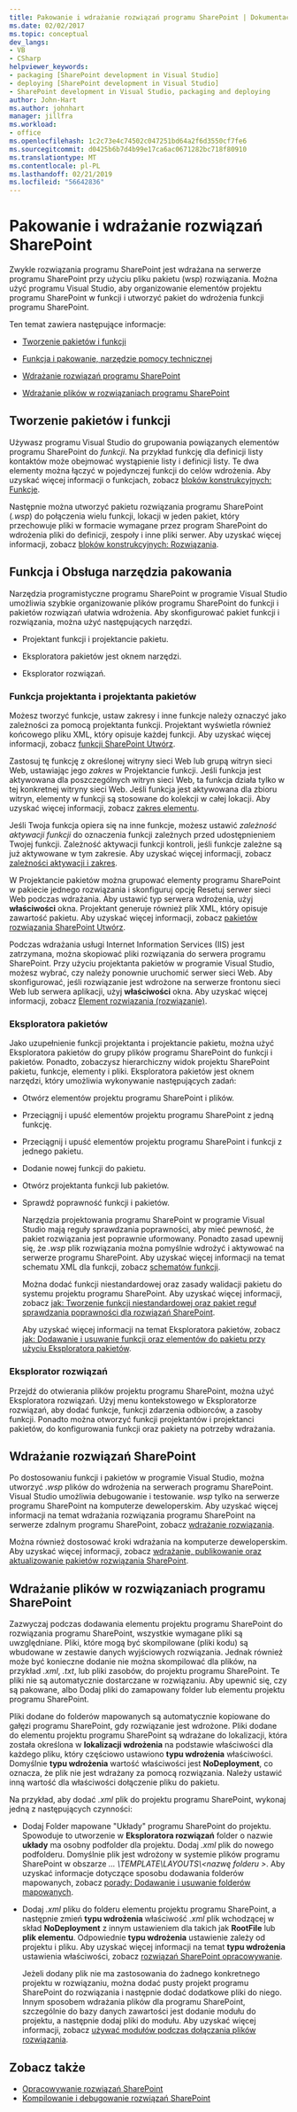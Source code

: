 ```yaml
---
title: Pakowanie i wdrażanie rozwiązań programu SharePoint | Dokumentacja firmy Microsoft
ms.date: 02/02/2017
ms.topic: conceptual
dev_langs:
- VB
- CSharp
helpviewer_keywords:
- packaging [SharePoint development in Visual Studio]
- deploying [SharePoint development in Visual Studio]
- SharePoint development in Visual Studio, packaging and deploying
author: John-Hart
ms.author: johnhart
manager: jillfra
ms.workload:
- office
ms.openlocfilehash: 1c2c73e4c74502c047251bd64a2f6d3550cf7fe6
ms.sourcegitcommit: d0425b6b7d4b99e17ca6ac0671282bc718f80910
ms.translationtype: MT
ms.contentlocale: pl-PL
ms.lasthandoff: 02/21/2019
ms.locfileid: "56642836"
---
```

# <a name="package-and-deploy-sharepoint-solutions"></a>Pakowanie i wdrażanie rozwiązań SharePoint
  Zwykle rozwiązania programu SharePoint jest wdrażana na serwerze programu SharePoint przy użyciu pliku pakietu (wsp) rozwiązania. Można użyć programu Visual Studio, aby organizowanie elementów projektu programu SharePoint w funkcji i utworzyć pakiet do wdrożenia funkcji programu SharePoint.

 Ten temat zawiera następujące informacje:

-   [Tworzenie pakietów i funkcji](#Creating)

-   [Funkcja i pakowanie, narzędzie pomocy technicznej](#Tools)

-   [Wdrażanie rozwiązań programu SharePoint](#Deploying)

-   [Wdrażanie plików w rozwiązaniach programu SharePoint](#DeployingFiles)

## <a name="create-features-and-packages"></a>Tworzenie pakietów i funkcji
 Używasz programu Visual Studio do grupowania powiązanych elementów programu SharePoint do *funkcji*. Na przykład funkcję dla definicji listy kontaktów może obejmować wystąpienie listy i definicji listy. Te dwa elementy można łączyć w pojedynczej funkcji do celów wdrożenia. Aby uzyskać więcej informacji o funkcjach, zobacz [bloków konstrukcyjnych: Funkcje](http://go.microsoft.com/fwlink/?LinkID=169183).

 Następnie można utworzyć pakietu rozwiązania programu SharePoint (*.wsp*) do połączenia wielu funkcji, lokacji w jeden pakiet, który przechowuje pliki w formacie wymagane przez program SharePoint do wdrożenia pliki do definicji, zespoły i inne pliki serwer. Aby uzyskać więcej informacji, zobacz [bloków konstrukcyjnych: Rozwiązania](http://go.microsoft.com/fwlink/?LinkID=169186).

## <a name="feature-and-packaging-tool-support"></a>Funkcja i Obsługa narzędzia pakowania
 Narzędzia programistyczne programu SharePoint w programie Visual Studio umożliwia szybkie organizowanie plików programu SharePoint do funkcji i pakietów rozwiązań ułatwia wdrożenia. Aby skonfigurować pakiet funkcji i rozwiązania, można użyć następujących narzędzi.

-   Projektant funkcji i projektancie pakietu.

-   Eksploratora pakietów jest oknem narzędzi.

-   Eksplorator rozwiązań.

### <a name="feature-designer-and-package-designer"></a>Funkcja projektanta i projektanta pakietów
 Możesz tworzyć funkcje, ustaw zakresy i inne funkcje należy oznaczyć jako zależności za pomocą projektanta funkcji. Projektant wyświetla również końcowego pliku XML, który opisuje każdej funkcji. Aby uzyskać więcej informacji, zobacz [funkcji SharePoint Utwórz](../sharepoint/creating-sharepoint-features.md).

 Zastosuj tę funkcję z określonej witryny sieci Web lub grupą witryn sieci Web, ustawiając jego *zakres* w Projektancie funkcji. Jeśli funkcja jest aktywowana dla poszczególnych witryn sieci Web, ta funkcja działa tylko w tej konkretnej witryny sieci Web. Jeśli funkcja jest aktywowana dla zbioru witryn, elementy w funkcji są stosowane do kolekcji w całej lokacji. Aby uzyskać więcej informacji, zobacz [zakres elementu](http://go.microsoft.com/fwlink/?LinkID=169189).

 Jeśli Twoja funkcja opiera się na inne funkcje, możesz ustawić *zależność aktywacji funkcji* do oznaczenia funkcji zależnych przed udostępnieniem Twojej funkcji. Zależność aktywacji funkcji kontroli, jeśli funkcje zależne są już aktywowane w tym zakresie. Aby uzyskać więcej informacji, zobacz [zależności aktywacji i zakres](http://go.microsoft.com/fwlink/?LinkID=169190).

 W Projektancie pakietów można grupować elementy programu SharePoint w pakiecie jednego rozwiązania i skonfiguruj opcję Resetuj serwer sieci Web podczas wdrażania. Aby ustawić typ serwera wdrożenia, użyj **właściwości** okna. Projektant generuje również plik XML, który opisuje zawartość pakietu. Aby uzyskać więcej informacji, zobacz [pakietów rozwiązania SharePoint Utwórz](../sharepoint/creating-sharepoint-solution-packages.md).

 Podczas wdrażania usługi Internet Information Services (IIS) jest zatrzymana, można skopiować pliki rozwiązania do serwera programu SharePoint. Przy użyciu projektanta pakietów w programie Visual Studio, możesz wybrać, czy należy ponownie uruchomić serwer sieci Web. Aby skonfigurować, jeśli rozwiązanie jest wdrożone na serwerze frontonu sieci Web lub serwera aplikacji, użyj **właściwości** okna. Aby uzyskać więcej informacji, zobacz [Element rozwiązania (rozwiązanie)](http://go.microsoft.com/fwlink/?LinkID=169191).

### <a name="packaging-explorer"></a>Eksploratora pakietów
 Jako uzupełnienie funkcji projektanta i projektancie pakietu, można użyć Eksploratora pakietów do grupy plików programu SharePoint do funkcji i pakietów. Ponadto, zobaczysz hierarchiczny widok projektu SharePoint pakietu, funkcje, elementy i pliki. Eksploratora pakietów jest oknem narzędzi, który umożliwia wykonywanie następujących zadań:

- Otwórz elementów projektu programu SharePoint i plików.

- Przeciągnij i upuść elementów projektu programu SharePoint z jedną funkcję.

- Przeciągnij i upuść elementów projektu programu SharePoint i funkcji z jednego pakietu.

- Dodanie nowej funkcji do pakietu.

- Otwórz projektanta funkcji lub pakietów.

- Sprawdź poprawność funkcji i pakietów.

  Narzędzia projektowania programu SharePoint w programie Visual Studio mają reguły sprawdzania poprawności, aby mieć pewność, że pakiet rozwiązania jest poprawnie uformowany. Ponadto zasad upewnij się, że *.wsp* plik rozwiązania można pomyślnie wdrożyć i aktywować na serwerze programu SharePoint. Aby uzyskać więcej informacji na temat schematu XML dla funkcji, zobacz [schematów funkcji](http://go.microsoft.com/fwlink/?LinkID=169192).

  Można dodać funkcji niestandardowej oraz zasady walidacji pakietu do systemu projektu programu SharePoint. Aby uzyskać więcej informacji, zobacz [jak: Tworzenie funkcji niestandardowej oraz pakiet reguł sprawdzania poprawności dla rozwiązań SharePoint](../sharepoint/how-to-create-custom-feature-and-package-validation-rules-for-sharepoint-solutions.md).

  Aby uzyskać więcej informacji na temat Eksploratora pakietów, zobacz [jak: Dodawanie i usuwanie funkcji oraz elementów do pakietu przy użyciu Eksploratora pakietów](../sharepoint/how-to-add-and-remove-features-and-items-to-a-package-by-using-the-packaging-explorer.md).

### <a name="solution-explorer"></a>Eksplorator rozwiązań
 Przejdź do otwierania plików projektu programu SharePoint, można użyć Eksploratora rozwiązań. Użyj menu kontekstowego w Eksploratorze rozwiązań, aby dodać funkcje, funkcji zdarzenia odbiorców, a zasoby funkcji. Ponadto można otworzyć funkcji projektantów i projektanci pakietów, do konfigurowania funkcji oraz pakiety na potrzeby wdrażania.

## <a name="deploy-sharepoint-solutions"></a>Wdrażanie rozwiązań SharePoint
 Po dostosowaniu funkcji i pakietów w programie Visual Studio, można utworzyć *.wsp* plików do wdrożenia na serwerach programu SharePoint. Visual Studio umożliwia debugowanie i testowanie. *wsp* tylko na serwerze programu SharePoint na komputerze deweloperskim. Aby uzyskać więcej informacji na temat wdrażania rozwiązania programu SharePoint na serwerze zdalnym programu SharePoint, zobacz [wdrażanie rozwiązania](http://go.microsoft.com/fwlink/?LinkID=169194).

 Można również dostosować kroki wdrażania na komputerze deweloperskim. Aby uzyskać więcej informacji, zobacz [wdrażanie, publikowanie oraz aktualizowanie pakietów rozwiązania SharePoint](../sharepoint/deploying-publishing-and-upgrading-sharepoint-solution-packages.md).

## <a name="deploy-files-in-sharepoint-solutions"></a>Wdrażanie plików w rozwiązaniach programu SharePoint
 Zazwyczaj podczas dodawania elementu projektu programu SharePoint do rozwiązania programu SharePoint, wszystkie wymagane pliki są uwzględniane. Pliki, które mogą być skompilowane (pliki kodu) są wbudowane w zestawie danych wyjściowych rozwiązania. Jednak również może być konieczne dodanie nie można skompilować dla plików, na przykład *.xml*, *.txt*, lub pliki zasobów, do projektu programu SharePoint. Te pliki nie są automatycznie dostarczane w rozwiązaniu. Aby upewnić się, czy są pakowane, albo Dodaj pliki do zamapowany folder lub elementu projektu programu SharePoint.

 Pliki dodane do folderów mapowanych są automatycznie kopiowane do gałęzi programu SharePoint, gdy rozwiązanie jest wdrożone. Pliki dodane do elementu projektu programu SharePoint są wdrażane do lokalizacji, która została określona w **lokalizacji wdrożenia** na podstawie właściwości dla każdego pliku, który częściowo ustawiono **typu wdrożenia** właściwości. Domyślnie **typu wdrożenia** wartość właściwości jest **NoDeployment**, co oznacza, że plik nie jest wdrażany za pomocą rozwiązania. Należy ustawić inną wartość dla właściwości dołączenie pliku do pakietu.

 Na przykład, aby dodać *.xml* plik do projektu programu SharePoint, wykonaj jedną z następujących czynności:

- Dodaj Folder mapowane "Układy" programu SharePoint do projektu. Spowoduje to utworzenie w **Eksploratora rozwiązań** folder o nazwie **układy** ma osobny podfolder dla projektu. Dodaj *.xml* plik do nowego podfolderu. Domyślnie plik jest wdrożony w systemie plików programu SharePoint w obszarze *... \TEMPLATE\LAYOUTS\\\<nazwę folderu >*. Aby uzyskać informacje dotyczące sposobu dodawania folderów mapowanych, zobacz [porady: Dodawanie i usuwanie folderów mapowanych](../sharepoint/how-to-add-and-remove-mapped-folders.md).

- Dodaj *.xml* pliku do folderu elementu projektu programu SharePoint, a następnie zmień **typu wdrożenia** właściwość *.xml* plik wchodzącej w skład **NoDeployment**  z innym ustawieniem dla takich jak **RootFile** lub **plik elementu**. Odpowiednie **typu wdrożenia** ustawienie zależy od projektu i pliku. Aby uzyskać więcej informacji na temat **typu wdrożenia** ustawienia właściwości, zobacz [rozwiązań SharePoint opracowywanie](../sharepoint/developing-sharepoint-solutions.md).

  Jeżeli dodany plik nie ma zastosowania do żadnego konkretnego projektu w rozwiązaniu, można dodać pusty projekt programu SharePoint do rozwiązania i następnie dodać dodatkowe pliki do niego. Innym sposobem wdrażania plików dla programu SharePoint, szczególnie do bazy danych zawartości jest dodanie modułu do projektu, a następnie dodaj pliki do modułu. Aby uzyskać więcej informacji, zobacz [używać modułów podczas dołączania plików rozwiązania](../sharepoint/using-modules-to-include-files-in-the-solution.md).

## <a name="see-also"></a>Zobacz także
- [Opracowywanie rozwiązań SharePoint](../sharepoint/developing-sharepoint-solutions.md)
- [Kompilowanie i debugowanie rozwiązań SharePoint](../sharepoint/building-and-debugging-sharepoint-solutions.md)
